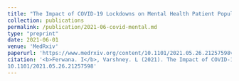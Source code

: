 ```yaml
---
title: "The Impact of COVID-19 Lockdowns on Mental Health Patient Populations: Evidence from Medical Claims Data"
collection: publications
permalink: /publication/2021-06-covid-mental.md
type: "preprint"
date: 2021-06-01
venue: 'MedRxiv'
paperurl: 'https://www.medrxiv.org/content/10.1101/2021.05.26.21257598v1'
citation: '<b>Ferwana. I</b>, Varshney. L (2021). The Impact of COVID-19 Lockdowns on Mental Health Patient Populations: Evidence from Medical Claims Data. Preprint MedRxiv; DOI:
10.1101/2021.05.26.21257598'
---
```

